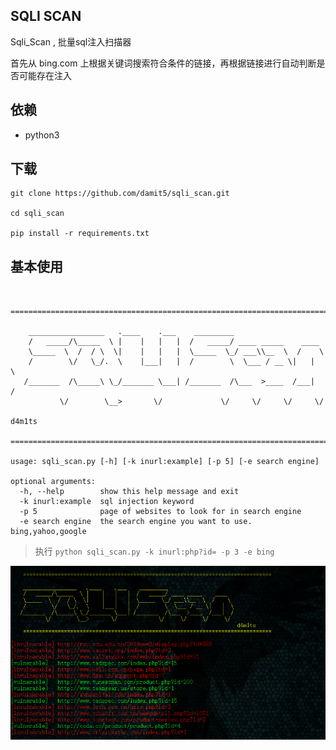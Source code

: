 ## SQLI SCAN

Sqli_Scan , 批量sql注入扫描器

首先从 bing.com 上根据关键词搜索符合条件的链接，再根据链接进行自动判断是否可能存在注入

## 依赖

- python3

## 下载
```
git clone https://github.com/damit5/sqli_scan.git

cd sqli_scan

pip install -r requirements.txt
```

## 基本使用

```

    ===============================================================================

    _________________   .____    .___    _________
    /   _____/\_____  \ |    |   |   |  /   _____/ ____ _____    ____
    \_____  \  /  / \  \|    |   |   |  \_____  \_/ ___\\__  \  /    \
    /        \/   \_/.  \    |___|   |  /        \  \___ / __ \|   |  \
   /_______  /\_____\ \_/_______ \___| /_______  /\___  >____  /___|  /
           \/        \__>       \/             \/     \/     \/     \/
                                                                        d4m1ts
    ===============================================================================

usage: sqli_scan.py [-h] [-k inurl:example] [-p 5] [-e search engine]

optional arguments:
  -h, --help        show this help message and exit
  -k inurl:example  sql injection keyword
  -p 5              page of websites to look for in search engine
  -e search engine  the search engine you want to use. bing,yahoo,google
```

> 执行 `python sqli_scan.py -k inurl:php?id= -p 3 -e bing`

![image](img/1.png)
